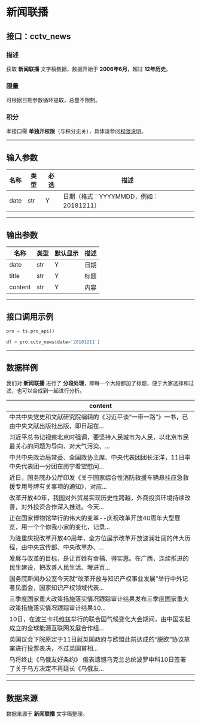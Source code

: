 # 新闻联播

## 接口：cctv_news

### 描述
获取 **新闻联播** 文字稿数据，数据开始于 **2006年6月**，超过 **12年历史**。

### 限量
可根据日期参数循环提取，总量不限制。

### 积分
本接口需 **单独开权限**（与积分无关），具体请参阅[权限说明](#)。

---

## 输入参数

| 名称  | 类型 | 必选 | 描述 |
|------|------|------|------|
| date | str  | Y    | 日期（格式：YYYYMMDD，例如：20181211） |

---

## 输出参数

| 名称    | 类型 | 默认显示 | 描述 |
|--------|------|--------|------|
| date   | str  | Y      | 日期 |
| title  | str  | Y      | 标题 |
| content | str  | Y      | 内容 |

---

## 接口调用示例

```python
pro = ts.pro_api()

df = pro.cctv_news(date='20181211')
```

---

## 数据样例

我们对 **新闻联播** 进行了 **分段处理**，即每一个大段都加了标题，便于大家选择和过滤，也可以合成到一起进行分析。

| content |
|---------|
| 中共中央党史和文献研究院编辑的《习近平谈“一带一路”》一书，已由中央文献出版社出版，即日起在... |
| 习近平总书记视察北京时强调，要坚持人民城市为人民，以北京市民最关心的问题为导向，对大气污染、... |
| 中共中央政治局常委、全国政协主席、中央代表团团长汪洋，11日率中央代表团一分团在南宁看望慰问... |
| 近日，国务院办公厅印发《关于国家综合性消防救援车辆悬挂应急救援专用号牌有关事项的通知》，对应... |
| 改革开放40年，我国对外贸易实现历史性跨越，外商投资环境持续改善，对外投资合作深入推进。今天... |
| 正在国家博物馆举行的伟大的变革--庆祝改革开放40周年大型展览，用一个个你我小家的变化，记录... |
| 为隆重庆祝改革开放40周年，全方位展示改革开放波澜壮阔的伟大历程，由中央宣传部、中央改革办、... |
| 发展与改革的目标，是让百姓有幸福、得实惠。在广西，连续推进的民生建设，把改善人民生活、增进百... |
| 国务院新闻办公室今天就“改革开放与知识产权事业发展”举行中外记者见面会，国家知识产权领域代表... |
| 三季度国家重大政策措施落实情况跟踪审计结果发布三季度国家重大政策措施落实情况跟踪审计结果10... |
| 10日，在波兰卡托维兹举行的联合国气候变化大会期间，由中国发起成立的全球能源互联网发展合作组... |
| 英国议会下院原定于11日就英国政府与欧盟此前达成的“脱欧”协议草案进行投票表决，不过英国首相... |
| 乌将终止《乌俄友好条约》 俄表遗憾乌克兰总统波罗申科10日签署了关于乌方决定不再延长《乌俄友... |

---

## 数据来源

数据来源于 **新闻联播** 文字稿整理。
